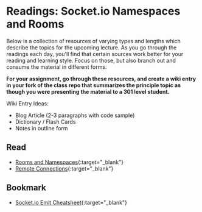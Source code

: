 # Readings: Socket.io Namespaces and Rooms

Below is a collection of resources of varying types and lengths which describe the topics for the upcoming lecture.  As you go through the readings each day, you'll find that certain sources work better for your reading and learning style. Focus on those, but also branch out and consume the material in different forms.

**For your assignment, go through these resources, and create a wiki entry in your fork of the class repo that summarizes the principle topic as though you were presenting the material to a 301 level student.**

Wiki Entry Ideas:
* Blog Article (2-3 paragraphs with code sample)
* Dictionary / Flash Cards
* Notes in outline form

## Read
* [Rooms and Namespaces](https://socket.io/docs/rooms-and-namespaces/){:target="_blank"}
* [Remote Connections](https://socket.io/docs/rooms-and-namespaces/#Sending-messages-from-the-outside-world){:target="_blank"}

## Bookmark
* [Socket.io Emit Cheatsheet](https://socket.io/docs/emit-cheatsheet/){:target="_blank"}

